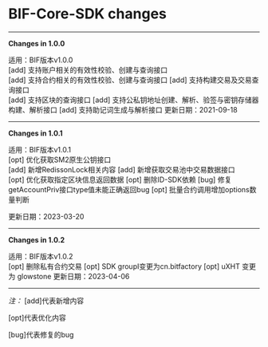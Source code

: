 # BIF-Core-SDK changes

* * *

**Changes in 1.0.0**  

适用：BIF版本v1.0.0  
[add] 支持账户相关的有效性校验、创建与查询接口  
[add] 支持合约相关的有效性校验、创建与查询接口 
[add] 支持构建交易及交易查询接口  
[add] 支持区块的查询接口
[add] 支持公私钥地址创建、解析、验签与密钥存储器构建、解析接口
[add] 支持助记词生成与解析接口
更新日期：2021-09-18

* * *

**Changes in 1.0.1**  

适用：BIF版本v1.0.1  
[opt] 优化获取SM2原生公钥接口  
[add] 新增RedissonLock相关内容
[add] 新增获取交易池中交易数据接口  
[opt] 优化获取指定区块信息返回数据
[opt] 删除ID-SDK依赖
[bug] 修复getAccountPriv接口type值未能正确返回bug
[opt] 批量合约调用增加options数量判断
 
更新日期：2023-03-20  

* * *

**Changes in 1.0.2**  

适用：BIF版本v1.0.2  
[opt] 删除私有合约交易
[opt] SDK groupI变更为cn.bitfactory
[opt] uXHT 变更为 glowstone
更新日期：2023-04-06

* * *

*注：*
  [add]代表新增内容  

  [opt]代表优化内容  

  [bug]代表修复的bug  
